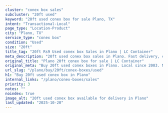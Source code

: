 ```yaml
---
cluster: "conex box sales"
subcluster: "20ft used"
keyword: "20ft used conex box for sale Plano, TX"
intent: "Transactional-Local"
page_type: "Location-Product"
city: "Plano, TX"
service_type: "conex box"
condition: "Used"
size: "20ft"
title_tag: "20ft Rs9 Used conex box Sales in Plano | LC Container"
meta_description: "20ft used conex box sales in Plano. Fast delivery, competitive pricing. Serving conex boxes area. Quote ID: 8IH. Call (214) 524-4168 for your free quote today."
original_title: "Plano 20ft conex box for sale | LC Container"
original_meta: "Buy 20ft used conex boxes in Plano. Local since 2003. New & used inventory. Fast delivery. Get your free quote — call (214) 524-4168 today. LC Container — yo..."
url_slug: "/plano/buy/20ft/conex-boxes/used"
h1: "Buy 20ft used conex box in Plano"
internal_links: "/plano/conex-boxes/sales"
priority: 3
notes: ""
noindex: true
image_alt: "20ft used conex box available for delivery in Plano"
last_updated: "2025-10-20"
---
```


<!-- TODO: Add unique city/inventory copy, images, and internal links here. -->
